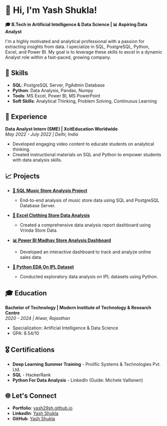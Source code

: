 # 👋 Hi, I'm Yash Shukla!

**🎓 B.Tech in Artificial Intelligence & Data Science | 📊 Aspiring Data Analyst**

I'm a highly motivated and analytical professional with a passion for extracting insights from data. I specialize in SQL, PostgreSQL, Python, Excel, and Power BI. My goal is to leverage these skills to excel in a dynamic Analyst role within a fast-paced, growing company.

## 🚀 Skills
- **SQL**: PostgreSQL Server, PgAdmin Database
- **Python**: Data Analysis, Pandas, Numpy
- **Tools**: MS Excel, Power BI, MS PowerPoint
- **Soft Skills**: Analytical Thinking, Problem Solving, Continuous Learning

## 💼 Experience
**Data Analyst Intern (SME) | XcitEducation Worldwide**  
*May 2022 - July 2022 | Delhi, India*  
- Developed engaging video content to educate students on analytical thinking.
- Created instructional materials on SQL and Python to empower students with data analysis skills.

## 📈 Projects
- **[🎵 SQL Music Store Analysis Project](https://github.com/yash29sh/SQL_Music-Store-Analysis-Project)**
  - End-to-end analysis of music store data using SQL and PostgreSQL Database Server.

- **[👗 Excel Clothing Store Data Analysis](https://github.com/yash29sh/Excel_Store_Data_Analysis)**
  - Created a comprehensive data analysis report dashboard using Vrinda Store Data.

- **[📊 Power BI Madhav Store Analysis Dashboard](https://github.com/yash29sh/Madhav-Store-Sales-Analysis-Dashboard)**
  - Developed an interactive dashboard to track and analyze online sales data.

- **[🏏 Python EDA On IPL Dataset](https://github.com/yash29sh/EDA-On-IPL-Dataset-Through-Python)**
  - Conducted exploratory data analysis on IPL datasets using Python.

## 🎓 Education
**Bachelor of Technology | Modern Institute of Technology & Research Centre**  
*2020 - 2024 | Alwar, Rajasthan*  
- Specialization: Artificial Intelligence & Data Science  
- GPA: 8.54/10

## 🎖️ Certifications
- **Deep Learning Summer Training** - Prolific Systems & Technologies Pvt. Ltd.
- **SQL** - HackerRank
- **Python For Data Analysis** - LinkedIn (Guide: Michele Vallisneri)

## 🌐 Let's Connect
- **Portfolio**: [yash29sh.github.io](https://yash29sh.github.io/)
- **LinkedIn**: [Yash Shukla](https://www.linkedin.com/in/yashshukla29)
- **GitHub**: [Yash Shukla](https://github.com/yash29sh)
